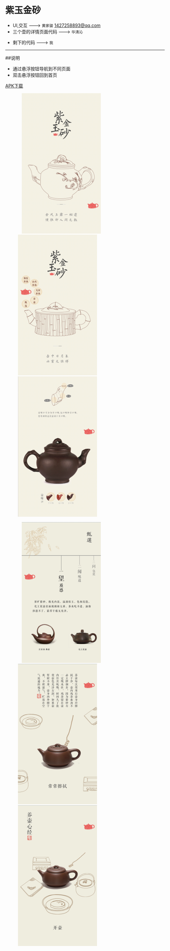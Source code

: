 # 紫玉金砂

- UI,交互 ---> `黄家骏`  <1427258893@qq.com>
- 三个壶的详情页面代码 ---> `华清沁`  
+ 剩下的代码 ---> `我`

---

##说明
* 通过悬浮按钮导航到不同页面
* 双击悬浮按钮回到首页

[APK下载](https://github.com/Envl/Boccaro/releases/download/1.0/Boccaro.zip)

<figure>
    <img src="https://github.com/Envl/Boccaro/blob/master/INTRO_PICS/Screenshot_20161030-134254.png" width="250" title="首页">
    <img src="https://github.com/Envl/Boccaro/blob/master/INTRO_PICS/Screenshot_20161030-134326.png" width="250" title="悬浮按钮">
    <img src="https://github.com/Envl/Boccaro/blob/master/INTRO_PICS/Screenshot_20161030-134425.png" width="250" title="详情页">
</figure>
<figure>
    <img src="https://github.com/Envl/Boccaro/blob/master/INTRO_PICS/Screenshot_20161030-134541.png" width="250" title="甄选">
  <img src="https://github.com/Envl/Boccaro/blob/master/INTRO_PICS/Screenshot_20161030-134628.png" width="250" title="养壶">
  <img src="https://github.com/Envl/Boccaro/blob/master/INTRO_PICS/Screenshot_20161030-134644.png" width="250" title="养壶">
</figure>




